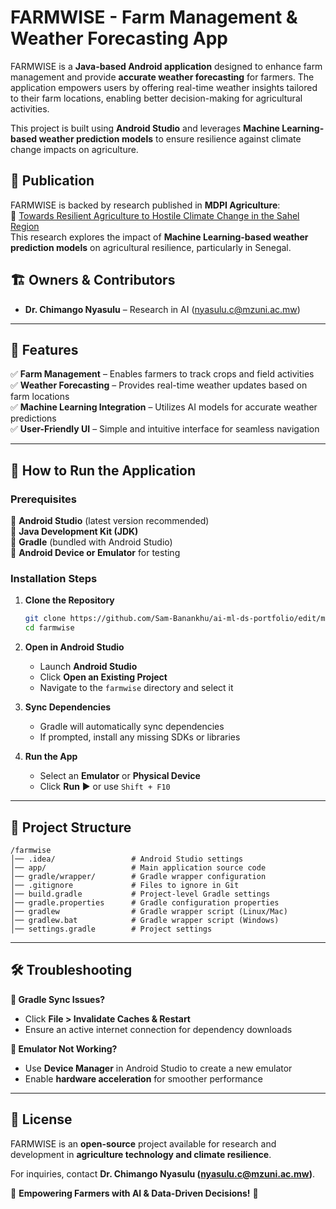 # FARMWISE - Farm Management & Weather Forecasting App  

FARMWISE is a **Java-based Android application** designed to enhance farm management and provide **accurate weather forecasting** for farmers. The application empowers users by offering real-time weather insights tailored to their farm locations, enabling better decision-making for agricultural activities.  

This project is built using **Android Studio** and leverages **Machine Learning-based weather prediction models** to ensure resilience against climate change impacts on agriculture.  

## 📢 Publication  
FARMWISE is backed by research published in **MDPI Agriculture**:  
🔗 [Towards Resilient Agriculture to Hostile Climate Change in the Sahel Region](https://www.mdpi.com/2077-0472/12/9/1473)  
This research explores the impact of **Machine Learning-based weather prediction models** on agricultural resilience, particularly in Senegal.  

## 🏗 Owners & Contributors  
- **Dr. Chimango Nyasulu** – Research in AI ([nyasulu.c@mzuni.ac.mw](mailto:nyasulu.c@mzuni.ac.mw))   

---  

## 🌟 Features  
✅ **Farm Management** – Enables farmers to track crops and field activities  
✅ **Weather Forecasting** – Provides real-time weather updates based on farm locations  
✅ **Machine Learning Integration** – Utilizes AI models for accurate weather predictions  
✅ **User-Friendly UI** – Simple and intuitive interface for seamless navigation  

---

## 🚀 How to Run the Application  

### Prerequisites  
🔹 **Android Studio** (latest version recommended)  
🔹 **Java Development Kit (JDK)**  
🔹 **Gradle** (bundled with Android Studio)  
🔹 **Android Device or Emulator** for testing  

### Installation Steps  
1. **Clone the Repository**  
   ```sh
   git clone https://github.com/Sam-Banankhu/ai-ml-ds-portfolio/edit/main/farmwise-ml-powered.git
   cd farmwise
   ```

2. **Open in Android Studio**  
   - Launch **Android Studio**  
   - Click **Open an Existing Project**  
   - Navigate to the `farmwise` directory and select it  

3. **Sync Dependencies**  
   - Gradle will automatically sync dependencies  
   - If prompted, install any missing SDKs or libraries  

4. **Run the App**  
   - Select an **Emulator** or **Physical Device**  
   - Click **Run** ▶️ or use `Shift + F10`  

---

## 📂 Project Structure  
```
/farmwise
│── .idea/                 # Android Studio settings
│── app/                   # Main application source code
│── gradle/wrapper/        # Gradle wrapper configuration
│── .gitignore             # Files to ignore in Git
│── build.gradle           # Project-level Gradle settings
│── gradle.properties      # Gradle configuration properties
│── gradlew                # Gradle wrapper script (Linux/Mac)
│── gradlew.bat            # Gradle wrapper script (Windows)
│── settings.gradle        # Project settings
```

---

## 🛠 Troubleshooting  
**🔹 Gradle Sync Issues?**  
- Click **File > Invalidate Caches & Restart**  
- Ensure an active internet connection for dependency downloads  

**🔹 Emulator Not Working?**  
- Use **Device Manager** in Android Studio to create a new emulator  
- Enable **hardware acceleration** for smoother performance  

---

## 📜 License  
FARMWISE is an **open-source** project available for research and development in **agriculture technology and climate resilience**.  

For inquiries, contact **Dr. Chimango Nyasulu ([nyasulu.c@mzuni.ac.mw](mailto:nyasulu.c@mzuni.ac.mw))**.  

🌱 **Empowering Farmers with AI & Data-Driven Decisions!** 🚜
